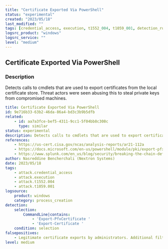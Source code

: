 ```yaml
---
title: "Certificate Exported Via PowerShell"
status: "experimental"
created: "2023/05/18"
last_modified: ""
tags: [credential_access, execution, t1552_004, t1059_001, detection_rule]
logsrc_product: "windows"
logsrc_service: ""
level: "medium"
---
```


## Certificate Exported Via PowerShell

### Description

Detects calls to cmdlets that are used to export certificates from the local certificate store. Threat actors were seen abusing this to steal private keys from compromised machines.

```yml
title: Certificate Exported Via PowerShell
id: 9e716b33-63b2-46da-86a4-bd3c3b9b5dfb
related:
    - id: aa7a3fce-bef5-4311-9cc1-5f04bb8c308c
      type: similar
status: experimental
description: Detects calls to cmdlets that are used to export certificates from the local certificate store. Threat actors were seen abusing this to steal private keys from compromised machines.
references:
    - https://us-cert.cisa.gov/ncas/analysis-reports/ar21-112a
    - https://docs.microsoft.com/en-us/powershell/module/pki/export-pfxcertificate
    - https://www.splunk.com/en_us/blog/security/breaking-the-chain-defending-against-certificate-services-abuse.html
author: Nasreddine Bencherchali (Nextron Systems)
date: 2023/05/18
tags:
    - attack.credential_access
    - attack.execution
    - attack.t1552.004
    - attack.t1059.001
logsource:
    product: windows
    category: process_creation
detection:
    selection:
        CommandLine|contains:
            - 'Export-PfxCertificate '
            - 'Export-Certificate '
    condition: selection
falsepositives:
    - Legitimate certificate exports by administrators. Additional filters might be required.
level: medium

```
